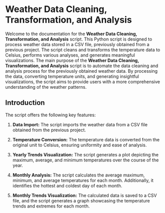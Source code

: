 # Weather Data Cleaning, Transformation, and Analysis

Welcome to the documentation for the **Weather Data Cleaning, Transformation, and Analysis** script. This Python script is designed to process weather data stored in a CSV file, previously obtained from a previous project. The script cleans and transforms the temperature data to Celsius, performs various analyses, and generates meaningful visualizations. The main purpose of the **Weather Data Cleaning, Transformation, and Analysis** script is to automate the data cleaning and analysis process for the previously obtained weather data. By processing the data, converting temperature units, and generating insightful visualizations, the script aims to provide users with a more comprehensive understanding of the weather patterns.

## Introduction

The script offers the following key features:

1. **Data Import:** The script imports the weather data from a CSV file obtained from the previous project.

2. **Temperature Conversion:** The temperature data is converted from the original unit to Celsius, ensuring uniformity and ease of analysis.

3. **Yearly Trends Visualization:** The script generates a plot depicting the maximum, average, and minimum temperatures over the course of the year.

4. **Monthly Analysis:** The script calculates the average maximum, minimum, and average temperatures for each month. Additionally, it identifies the hottest and coldest day of each month.

5. **Monthly Trends Visualization:** The calculated data is saved to a CSV file, and the script generates a graph showcasing the temperature trends and extremes for each month.
